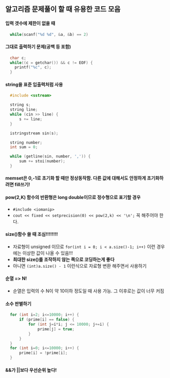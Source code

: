 ## 알고리즘 문제풀이 할 때 유용한 코드 모음
#### 입력 갯수에 제한이 없을 때
```c
  while(scanf("%d %d", &a, &b) == 2)
```
#### 그대로 출력하기 문제(공백 등 포함)
```c
  char c;
  while((c = getchar()) && c != EOF) {
    printf("%c", c);
  }
```

#### string을 표준 입출력처럼 사용
```c++
  #include <sstream>

  string s;
  string line;
  while (cin >> line) {
      s += line;
  }

  istringstream sin(s);

  string number;
  int sum = 0;

  while (getline(sin, number, ',')) {
      sum += stoi(number);
  }
```

#### memset은 0,-1로 초기화 할 때만 정상동작함. 다른 값에 대해서도 안정하게 초기화하려면 fill쓰기!

#### pow(2,K) 함수의 반환형은 long double이므로 정수형으로 표기할 경우
- `#include <iomanip>`
- `cout << fixed << setprecision(0) << pow(2,k) << '\n';` 꼭 해주어야 한다.

#### size()함수 쓸 때 조심!!!!!!!!
- 자료형이 unsigned 이므로 `for(int i = 0; i < a.size()-1; i++)` 이런 경우에는 이상한 값이 나올 수 있음!!!
- **최대한 size()를 조작하지 않는 쪽으로 코딩하는게 좋다**
- 아니면 `(int)a.size() - 1` 이런식으로 자료형 변환 해주면서 사용하기

#### 순열 => N!
- 순열은 입력의 수 N이 약 10이하 정도일 때 사용 가능. 그 이후로는 값이 너무 커짐

#### 소수 판별하기
```c++
  for (int i=2; i<=10000; i++) {
      if (prime[i] == false) {
          for (int j=i*i; j <= 10000; j+=i) {
              prime[j] = true;
          }
      }
  }
  for (int i=0; i<=10000; i++) {
      prime[i] = !prime[i];
  }
```

#### &&가 ||보다 우선순위 높다! 
